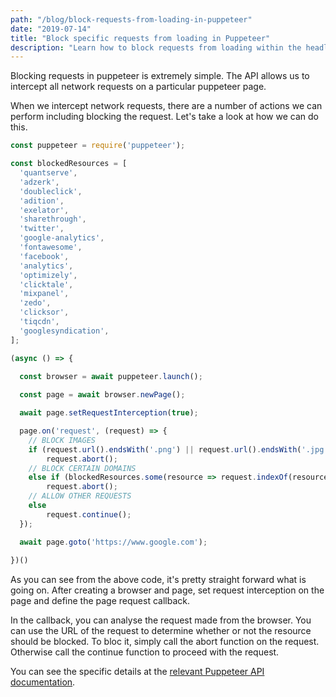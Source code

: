 ```yaml
---
path: "/blog/block-requests-from-loading-in-puppeteer"
date: "2019-07-14"
title: "Block specific requests from loading in Puppeteer"
description: "Learn how to block requests from loading within the headless Chrome package, Puppeteer. Useful for reducing bandwidth usage or preventing things from loading"
---
```


Blocking requests in puppeteer is extremely simple. The API allows us to intercept all network requests on a particular puppeteer page.

When we intercept network requests, there are a number of actions we can perform including blocking the request. Let's take a look at how we can do this.

```javascript
const puppeteer = require('puppeteer');

const blockedResources = [
  'quantserve',
  'adzerk',
  'doubleclick',
  'adition',
  'exelator',
  'sharethrough',
  'twitter',
  'google-analytics',
  'fontawesome',
  'facebook',
  'analytics',
  'optimizely',
  'clicktale',
  'mixpanel',
  'zedo',
  'clicksor',
  'tiqcdn',
  'googlesyndication',
];

(async () => {
    
  const browser = await puppeteer.launch();

  const page = await browser.newPage();

  await page.setRequestInterception(true);

  page.on('request', (request) => {
    // BLOCK IMAGES
    if (request.url().endsWith('.png') || request.url().endsWith('.jpg'))
        request.abort();
    // BLOCK CERTAIN DOMAINS
    else if (blockedResources.some(resource => request.indexOf(resource) !== -1))
        request.abort();
    // ALLOW OTHER REQUESTS
    else
        request.continue();
  });

  await page.goto('https://www.google.com');
    
})()
```

As you can see from the above code, it's pretty straight forward what is going on. After creating a browser and page, set request interception on the page and define the page request callback.

In the callback, you can analyse the request made from the browser. You can use the URL of the request to determine whether or not the resource should be blocked. To bloc it, simply call the abort function on the request. Otherwise call the continue function to proceed with the request.

You can see the specific details at the [relevant Puppeteer API documentation](https://github.com/GoogleChrome/puppeteer/blob/master/docs/api.md#pagesetrequestinterceptionvalue).